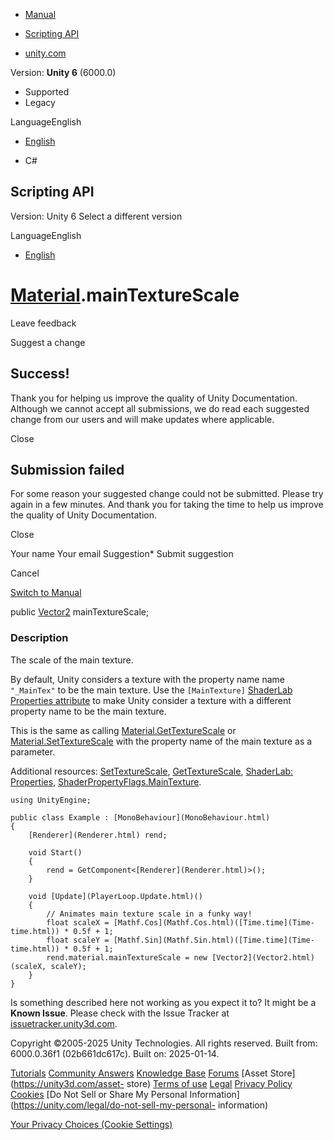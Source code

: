 [ ]()

  * [Manual](../Manual/index.html)
  * [Scripting API](../ScriptReference/index.html)

  * [unity.com](https://unity.com/)

Version: **Unity 6** (6000.0)

  * Supported
  * Legacy

LanguageEnglish

  * [English]()

  * C#

[ ](https://docs.unity3d.com)

## Scripting API

Version: Unity 6 Select a different version

LanguageEnglish

  * [English]()

#  [Material](Material.html).mainTextureScale

Leave feedback

Suggest a change

## Success!

Thank you for helping us improve the quality of Unity Documentation. Although
we cannot accept all submissions, we do read each suggested change from our
users and will make updates where applicable.

Close

## Submission failed

For some reason your suggested change could not be submitted. Please <a>try
again</a> in a few minutes. And thank you for taking the time to help us
improve the quality of Unity Documentation.

Close

Your name Your email Suggestion* Submit suggestion

Cancel

[Switch to Manual](../Manual/class-Material.html "Go to Material Component in
the Manual")

public [Vector2](Vector2.html) mainTextureScale;

### Description

The scale of the main texture.

By default, Unity considers a texture with the property name name `"_MainTex"`
to be the main texture. Use the `[MainTexture]` [ShaderLab Properties
attribute](../Manual/SL-Properties.html) to make Unity consider a texture with
a different property name to be the main texture.  
  
This is the same as calling
[Material.GetTextureScale](Material.GetTextureScale.html) or
[Material.SetTextureScale](Material.SetTextureScale.html) with the property
name of the main texture as a parameter.  
  
Additional resources: [SetTextureScale](Material.SetTextureScale.html),
[GetTextureScale](Material.GetTextureScale.html), [ShaderLab:
Properties](../Manual/SL-Properties.html),
[ShaderPropertyFlags.MainTexture](Rendering.ShaderPropertyFlags.MainTexture.html).

    
    
    using UnityEngine;  
      
    public class Example : [MonoBehaviour](MonoBehaviour.html)
    {
        [Renderer](Renderer.html) rend;  
      
        void Start()
        {
            rend = GetComponent<[Renderer](Renderer.html)>();
        }  
      
        void [Update](PlayerLoop.Update.html)()
        {
            // Animates main texture scale in a funky way!
            float scaleX = [Mathf.Cos](Mathf.Cos.html)([Time.time](Time-time.html)) * 0.5f + 1;
            float scaleY = [Mathf.Sin](Mathf.Sin.html)([Time.time](Time-time.html)) * 0.5f + 1;
            rend.material.mainTextureScale = new [Vector2](Vector2.html)(scaleX, scaleY);
        }
    }

Is something described here not working as you expect it to? It might be a
**Known Issue**. Please check with the Issue Tracker at
[issuetracker.unity3d.com](https://issuetracker.unity3d.com).

Copyright ©2005-2025 Unity Technologies. All rights reserved. Built from:
6000.0.36f1 (02b661dc617c). Built on: 2025-01-14.

[Tutorials](https://unity3d.com/learn) [Community
Answers](https://answers.unity3d.com) [Knowledge
Base](https://support.unity3d.com/hc/en-us)
[Forums](https://forum.unity3d.com) [Asset Store](https://unity3d.com/asset-
store) [Terms of use](https://docs.unity3d.com/Manual/TermsOfUse.html)
[Legal](https://unity.com/legal) [Privacy
Policy](https://unity.com/legal/privacy-policy)
[Cookies](https://unity.com/legal/cookie-policy) [Do Not Sell or Share My
Personal Information](https://unity.com/legal/do-not-sell-my-personal-
information)

[Your Privacy Choices (Cookie Settings)](javascript:void\(0\);)

